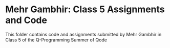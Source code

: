 # Mehr Gambhir: Class 5 Assignments and Code
This folder contains code and assignments submitted by Mehr Gambhir in Class 5 of the Q-Programming Summer of Qode